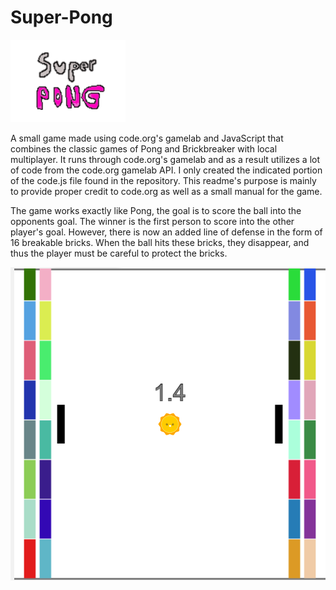 # Super-Pong
![Super Pong Logo](./logo.PNG)

A small game made using code.org's gamelab and JavaScript that combines the classic games of Pong and Brickbreaker with  local multiplayer.
It runs through code.org's gamelab and as a result utilizes a lot of code from the code.org gamelab API. I only created the indicated portion of the code.js 
file found in the repository.
This readme's purpose is mainly to provide proper credit to code.org as well as a small manual for the game.

The game works exactly like Pong, the goal is to score the ball into the opponents goal. The winner is the first person to score into the other player's goal. However, there is now
an added line of defense in the form of 16 breakable bricks. When the ball hits these bricks, they disappear, and thus the player must be careful to protect the bricks.

![Super Pong Gameplay](./gameplay.PNG)
